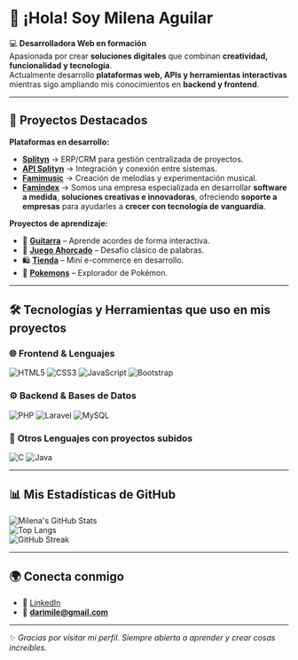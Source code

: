 # 👋 ¡Hola! Soy **Milena Aguilar**

💻 **Desarrolladora Web en formación**  
Apasionada por crear **soluciones digitales** que combinan **creatividad, funcionalidad y tecnología**.  
Actualmente desarrollo **plataformas web, APIs y herramientas interactivas** mientras sigo ampliando mis conocimientos en **backend y frontend**.

---

## 🚀 **Proyectos Destacados**  

**Plataformas en desarrollo:**  
- **[Splityn](https://splytin.com/)** → ERP/CRM para gestión centralizada de proyectos.  
- **[API Splityn](https://api.splytin.com/)** → Integración y conexión entre sistemas.  
- **[Famimusic](https://music.famindex.com/)** → Creación de melodías y experimentación musical.  
- **[Famindex](https://famindex.com/)** → Somos una empresa especializada en desarrollar **software a medida**, **soluciones creativas e innovadoras**, ofreciendo **soporte a empresas** para ayudarles a **crecer con tecnología de vanguardia**.  

**Proyectos de aprendizaje:**  
- 🎸 **[Guitarra](https://cool-phoenix-cbbc70.netlify.app/)** – Aprende acordes de forma interactiva.  
- 🧩 **[Juego Ahorcado](https://mi-primer-juego-mile.netlify.app/)** – Desafío clásico de palabras.  
- 🛍️ **[Tienda](https://quiet-dasik-c8d7ba.netlify.app/)** – Mini e-commerce en desarrollo.  
- 🐾 **[Pokemons](https://fancy-alpaca-94d916.netlify.app/pokemons)** – Explorador de Pokémon.  

---

## 🛠️ **Tecnologías y Herramientas que uso en mis proyectos**  

### 🌐 **Frontend & Lenguajes**  
![HTML5](https://img.shields.io/badge/HTML5-E34F26?style=for-the-badge&logo=html5&logoColor=white)
![CSS3](https://img.shields.io/badge/CSS3-1572B6?style=for-the-badge&logo=css3&logoColor=white)
![JavaScript](https://img.shields.io/badge/JavaScript-F7DF1E?style=for-the-badge&logo=javascript&logoColor=black)
![Bootstrap](https://img.shields.io/badge/Bootstrap-7952B3?style=for-the-badge&logo=bootstrap&logoColor=white)

### ⚙️ **Backend & Bases de Datos**  
![PHP](https://img.shields.io/badge/PHP-777BB4?style=for-the-badge&logo=php&logoColor=white)
![Laravel](https://img.shields.io/badge/Laravel-FF2D20?style=for-the-badge&logo=laravel&logoColor=white)
![MySQL](https://img.shields.io/badge/MySQL-4479A1?style=for-the-badge&logo=mysql&logoColor=white)

### 🧰 **Otros Lenguajes con proyectos subidos**  
![C](https://img.shields.io/badge/C-A8B9CC?style=for-the-badge&logo=c&logoColor=black)
![Java](https://img.shields.io/badge/Java-007396?style=for-the-badge&logo=java&logoColor=white)

---

## 📊 **Mis Estadísticas de GitHub**  

![Milena's GitHub Stats](https://github-readme-stats.vercel.app/api?username=milenaap&show_icons=true&theme=radical)  
![Top Langs](https://github-readme-stats.vercel.app/api/top-langs/?username=milenaap&layout=compact&theme=radical)  
![GitHub Streak]([https://streak-stats.demolab.com/?user=milenaap&theme=radical])

---

## 🌍 **Conecta conmigo**  
- 💼 [LinkedIn](https://www.linkedin.com/in/milena-a-393b0b14b/)  
- 📧 **darimile@gmail.com**  

---

✨ *Gracias por visitar mi perfil. Siempre abierta a aprender y crear cosas increíbles.*  
